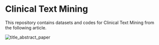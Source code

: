 # Clinical Text Mining
This repository contains datasets and codes for Clinical Text Mining from the following article.

![title_abstract_paper](https://github.com/ajtamayoh/ClinicalTextMining/assets/6041056/c6ed6533-fdbb-4854-b171-ed1c3e0e275c)


